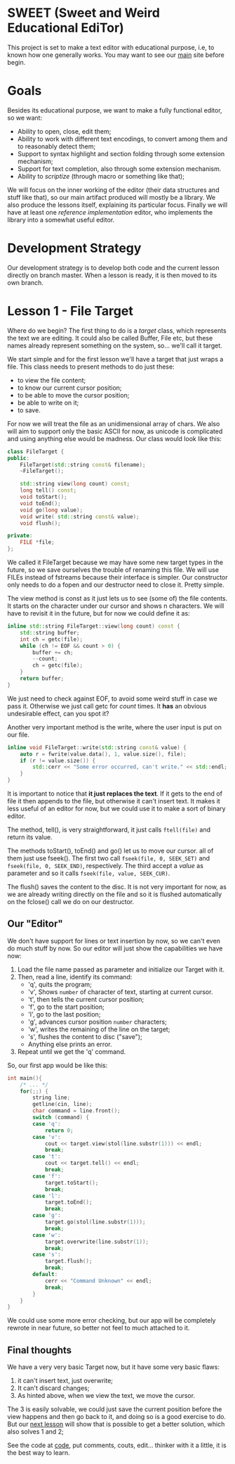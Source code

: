 SWEET (Sweet and Weird Educational EdiTor)
==========================================

This project is set to make a text editor with educational purpose, i.e, to known how one generally works.
You may want to see our [main][] site before begin.

Goals
=====

Besides its educational purpose, we want to make a fully functional editor, so we want:

- Ability to open, close, edit them; 
- Ability to work with different text encodings, to convert among them and to reasonably detect them;
- Support to syntax highlight and section folding through some extension mechanism;
- Support for text completion, also through some extension mechanism.
- Ability to *scriptize* (through macro or something like that);

We will focus on the inner working of the editor (their data structures and stuff like that), so our main 
artifact produced will mostly be a library. We also produce the lessons itself, explaining its particular focus.
Finally we will have at least one *reference implementation* editor, who implements the library into a somewhat
useful editor. 

Development Strategy
====================

Our development strategy is to develop both code and the current lesson directly on 
branch master. When a lesson is ready, it is then moved to its own branch.  

Lesson 1 - File Target
======================

Where do we begin? The first thing to do is a *target* class, which 
represents the text we are editing. It could also be called Buffer, 
File etc, but these names already represent something on the system, so... 
we'll call it target. 

We start simple and for the first lesson we'll have a target that just wraps
a file. This class needs to present methods to do just these:

- to view the file content;
- to know our current cursor position;
- to be able to move the cursor position;
- be able to write on it;   
- to save.

For now we will treat the file as an unidimensional array of chars. We also will aim to support 
only the basic ASCII for now, as unicode is complicated and using anything else would be madness.
Our class would look like this:

```cpp
class FileTarget {
public:
	FileTarget(std::string const& filename);
	~FileTarget();

	std::string view(long count) const;
	long tell() const;
	void toStart();
	void toEnd();
	void go(long value);
	void write( std::string const& value);
	void flush();

private:
	FILE *file;
};
``` 

We called it FileTarget because we may have some new target types in the future, 
so we save ourselves the trouble of renaming this file. We will use FILEs instead 
of fstreams because their interface is simpler. Our constructor only needs to do 
a fopen and our destructor need to close it. Pretty simple. 

The view method is const as it just lets us to see (some of) the file contents.
It starts on the character under our cursor and shows n characters. We will have to
revisit it in the future, but for now we could define it as:

```cpp
inline std::string FileTarget::view(long count) const {
	std::string buffer;
	int ch = getc(file);
	while (ch != EOF && count > 0) {
		buffer += ch;
		--count;
		ch = getc(file);
	}
	return buffer;
}
```

We just need to check against EOF, to avoid some weird stuff in case we pass it.
Otherwise we just call getc for *count* times. It **has** an obvious undesirable 
effect, can you spot it?

Another very important method is the write, where the user input is put on our
file.

```cpp
inline void FileTarget::write(std::string const& value) {
	auto r = fwrite(value.data(), 1, value.size(), file);
	if (r != value.size()) {
		std::cerr << "Some error occurred, can't write." << std::endl;
	}
}
```

It is important to  notice that **it just replaces the text**. If it gets to
the end of file it then appends to the file, but otherwise it can't insert text.
It makes it less useful of an editor for now, but we could use it to make a sort 
of binary editor. 

The method, tell(), is very straightforward, it just calls `ftell(file)` and 
return its value.

The methods toStart(), toEnd() and go() let us to move our cursor. all of them just 
use fseek(). The first two call `fseek(file, 0, SEEK_SET)` and 
`fseek(file, 0, SEEK_END)`, respectively. The third accept a *value* as parameter 
and so it calls `fseek(file, value, SEEK_CUR)`.

The flush() saves the content to the disc. It is not very important for now, as we
are already writing directly on the file and so it is flushed automatically on the 
fclose() call we do on our destructor.

Our "Editor"
------------

We don't have support for lines or text insertion by now, so we can't even do much 
stuff by now. So our editor will just show the capabilities we have now: 

1. Load the file name passed as parameter and initialize our Target with it.
2. Then, read a line, identify its command:
	- 'q', quits the program;
	- 'v', Shows `number` of character of text, starting at current cursor. 
	- 't', then tells the current cursor position;
	- 'f', go to the start position;
	- 'l', go to the last position;
	- 'g', advances cursor position `number` characters; 
	- 'w', writes the remaining of the line on the target;
	- 's', flushes the content to disc ("save");
	- Anything else prints an error.
3. Repeat until we get the 'q' command.


So, our first app would be like this:

```cpp
int main(){
	/* ... */
	for(;;) {
		string line;
		getline(cin, line);
		char command = line.front();
		switch (command) {
		case 'q':
			return 0;
		case 'v':
			cout << target.view(stol(line.substr(1))) << endl;
			break;
		case 't':
			cout << target.tell() << endl;
			break;
		case 'f':
			target.toStart();
			break;
		case 'l':
			target.toEnd();
			break;
		case 'g':
			target.go(stol(line.substr(1)));
			break;
		case 'w':
			target.overwrite(line.substr(1));
			break;
		case 's':
			target.flush();
			break;
		default:
			cerr << "Command Unknown" << endl;
			break;
		}
	}
}
```

We could use some more error checking, but our app will be completely
rewrote in near future, so better not feel to much attached to it.

Final thoughts
--------------

We have a very very basic Target now, but it have some very basic flaws:

1. it can't insert text, just overwrite; 
2. It can't discard changes; 
3. As hinted above, when we view the text, we move the cursor.

The 3 is easily solvable, we could just save the current position before
the view happens and then go back to it, and doing so is a good exercise 
to do. But our [next lesson][lesson2] will show that is possible to get a better
solution, which also solves 1 and 2; 

See the code at [code], put comments, couts, edit... thinker with it a 
little, it is the best way to learn.


[main]: TODO
[lesson2]: TODO
[code]: src/
